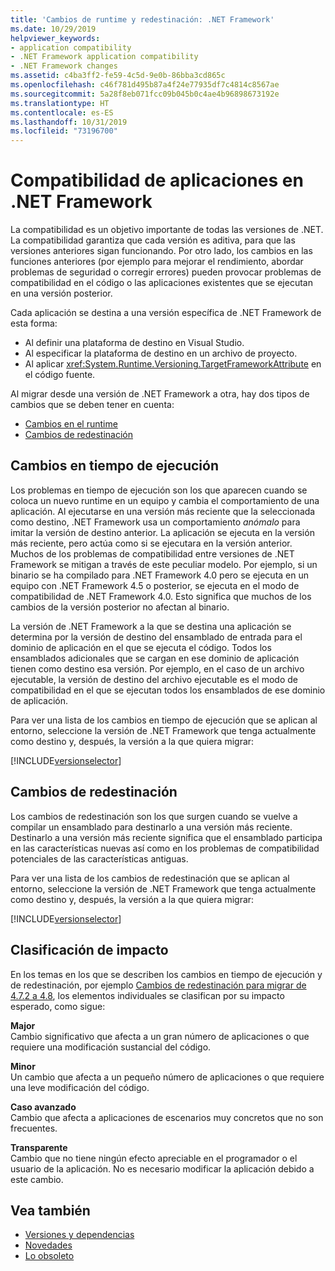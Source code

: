 ```yaml
---
title: 'Cambios de runtime y redestinación: .NET Framework'
ms.date: 10/29/2019
helpviewer_keywords:
- application compatibility
- .NET Framework application compatibility
- .NET Framework changes
ms.assetid: c4ba3ff2-fe59-4c5d-9e0b-86bba3cd865c
ms.openlocfilehash: c46f781d495b87a4f24e77935df7c4814c8567ae
ms.sourcegitcommit: 5a28f8eb071fcc09b045b0c4ae4b96898673192e
ms.translationtype: HT
ms.contentlocale: es-ES
ms.lasthandoff: 10/31/2019
ms.locfileid: "73196700"
---
```

# <a name="application-compatibility-in-the-net-framework"></a>Compatibilidad de aplicaciones en .NET Framework

La compatibilidad es un objetivo importante de todas las versiones de .NET. La compatibilidad garantiza que cada versión es aditiva, para que las versiones anteriores sigan funcionando. Por otro lado, los cambios en las funciones anteriores (por ejemplo para mejorar el rendimiento, abordar problemas de seguridad o corregir errores) pueden provocar problemas de compatibilidad en el código o las aplicaciones existentes que se ejecutan en una versión posterior.

Cada aplicación se destina a una versión específica de .NET Framework de esta forma:

- Al definir una plataforma de destino en Visual Studio.
- Al especificar la plataforma de destino en un archivo de proyecto.
- Al aplicar <xref:System.Runtime.Versioning.TargetFrameworkAttribute> en el código fuente.

Al migrar desde una versión de .NET Framework a otra, hay dos tipos de cambios que se deben tener en cuenta:

- [Cambios en el runtime](#runtime-changes)
- [Cambios de redestinación](#retargeting-changes)

## <a name="runtime-changes"></a>Cambios en tiempo de ejecución

Los problemas en tiempo de ejecución son los que aparecen cuando se coloca un nuevo runtime en un equipo y cambia el comportamiento de una aplicación. Al ejecutarse en una versión más reciente que la seleccionada como destino, .NET Framework usa un comportamiento *anómalo* para imitar la versión de destino anterior. La aplicación se ejecuta en la versión más reciente, pero actúa como si se ejecutara en la versión anterior. Muchos de los problemas de compatibilidad entre versiones de .NET Framework se mitigan a través de este peculiar modelo. Por ejemplo, si un binario se ha compilado para .NET Framework 4.0 pero se ejecuta en un equipo con .NET Framework 4.5 o posterior, se ejecuta en el modo de compatibilidad de .NET Framework 4.0. Esto significa que muchos de los cambios de la versión posterior no afectan al binario.

La versión de .NET Framework a la que se destina una aplicación se determina por la versión de destino del ensamblado de entrada para el dominio de aplicación en el que se ejecuta el código. Todos los ensamblados adicionales que se cargan en ese dominio de aplicación tienen como destino esa versión. Por ejemplo, en el caso de un archivo ejecutable, la versión de destino del archivo ejecutable es el modo de compatibilidad en el que se ejecutan todos los ensamblados de ese dominio de aplicación.

Para ver una lista de los cambios en tiempo de ejecución que se aplican al entorno, seleccione la versión de .NET Framework que tenga actualmente como destino y, después, la versión a la que quiera migrar:

[!INCLUDE[versionselector](../../../includes/migration-guide/runtime/versionselector.md)]

## <a name="retargeting-changes"></a>Cambios de redestinación

Los cambios de redestinación son los que surgen cuando se vuelve a compilar un ensamblado para destinarlo a una versión más reciente. Destinarlo a una versión más reciente significa que el ensamblado participa en las características nuevas así como en los problemas de compatibilidad potenciales de las características antiguas.

Para ver una lista de los cambios de redestinación que se aplican al entorno, seleccione la versión de .NET Framework que tenga actualmente como destino y, después, la versión a la que quiera migrar:

[!INCLUDE[versionselector](../../../includes/migration-guide/retargeting/versionselector.md)]

## <a name="impact-classification"></a>Clasificación de impacto

En los temas en los que se describen los cambios en tiempo de ejecución y de redestinación, por ejemplo [Cambios de redestinación para migrar de 4.7.2 a 4.8](retargeting/4.7.2-4.8.md), los elementos individuales se clasifican por su impacto esperado, como sigue:

**Major**\
Cambio significativo que afecta a un gran número de aplicaciones o que requiere una modificación sustancial del código.

**Minor**\
Un cambio que afecta a un pequeño número de aplicaciones o que requiere una leve modificación del código.

**Caso avanzado**\
Cambio que afecta a aplicaciones de escenarios muy concretos que no son frecuentes.

**Transparente**\
Cambio que no tiene ningún efecto apreciable en el programador o el usuario de la aplicación. No es necesario modificar la aplicación debido a este cambio.

## <a name="see-also"></a>Vea también

- [Versiones y dependencias](versions-and-dependencies.md)
- [Novedades](../whats-new/index.md)
- [Lo obsoleto](../whats-new/whats-obsolete.md)
